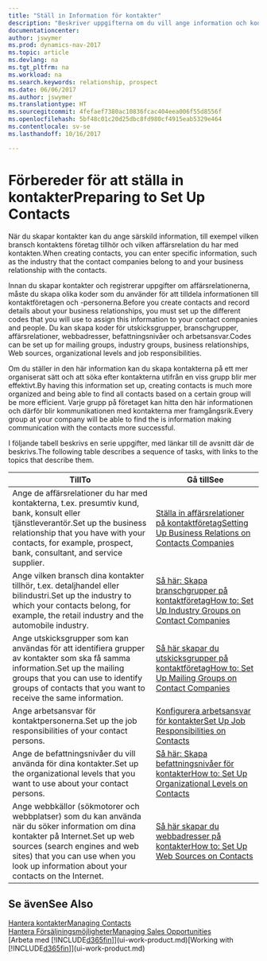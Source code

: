 ```yaml
---
title: "Ställ in Information för kontakter"
description: "Beskriver uppgifterna om du vill ange information och koder, till exempel om befintliga branschgrupper och affärsrelationer, innan du skapar kontakter."
documentationcenter: 
author: jswymer
ms.prod: dynamics-nav-2017
ms.topic: article
ms.devlang: na
ms.tgt_pltfrm: na
ms.workload: na
ms.search.keywords: relationship, prospect
ms.date: 06/06/2017
ms.author: jswymer
ms.translationtype: HT
ms.sourcegitcommit: 4fefaef7380ac10836fcac404eea006f55d8556f
ms.openlocfilehash: 5bf48c01c20d25dbc8fd980cf4915eab5329e464
ms.contentlocale: sv-se
ms.lasthandoff: 10/16/2017

---
```

# <a name="preparing-to-set-up-contacts"></a><span data-ttu-id="059de-103">Förbereder för att ställa in kontakter</span><span class="sxs-lookup"><span data-stu-id="059de-103">Preparing to Set Up Contacts</span></span>
<span data-ttu-id="059de-104">När du skapar kontakter kan du ange särskild information, till exempel vilken bransch kontaktens företag tillhör och vilken affärsrelation du har med kontakten.</span><span class="sxs-lookup"><span data-stu-id="059de-104">When creating contacts, you can enter specific information, such as the industry that the contact companies belong to and your business relationship with the contacts.</span></span>

<span data-ttu-id="059de-105">Innan du skapar kontakter och registrerar uppgifter om affärsrelationerna, måste du skapa olika koder som du använder för att tilldela informationen till kontaktföretagen och -personerna.</span><span class="sxs-lookup"><span data-stu-id="059de-105">Before you create contacts and record details about your business relationships, you must set up the different codes that you will use to assign this information to your contact companies and people.</span></span> <span data-ttu-id="059de-106">Du kan skapa koder för utskicksgrupper, branschgrupper, affärsrelationer, webbadresser, befattningsnivåer och arbetsansvar.</span><span class="sxs-lookup"><span data-stu-id="059de-106">Codes can be set up for mailing groups, industry groups, business relationships, Web sources, organizational levels and job responsibilities.</span></span>

<span data-ttu-id="059de-107">Om du ställer in den här information kan du skapa kontakterna på ett mer organiserat sätt och att söka efter kontakterna utifrån en viss grupp blir mer effektivt.</span><span class="sxs-lookup"><span data-stu-id="059de-107">By having this information set up, creating contacts is much more organized and being able to find all contacts based on a certain group will be more efficient.</span></span> <span data-ttu-id="059de-108">Varje grupp på företaget kan hitta den här informationen och därför blir kommunikationen med kontakterna mer framgångsrik.</span><span class="sxs-lookup"><span data-stu-id="059de-108">Every group at your company will be able to find the is information making communication with the contacts more successful.</span></span>

<span data-ttu-id="059de-109">I följande tabell beskrivs en serie uppgifter, med länkar till de avsnitt där de beskrivs.</span><span class="sxs-lookup"><span data-stu-id="059de-109">The following table describes a sequence of tasks, with links to the topics that describe them.</span></span> 

| <span data-ttu-id="059de-110">Till</span><span class="sxs-lookup"><span data-stu-id="059de-110">To</span></span> | <span data-ttu-id="059de-111">Gå till</span><span class="sxs-lookup"><span data-stu-id="059de-111">See</span></span> |
| --- | --- |
| <span data-ttu-id="059de-112">Ange de affärsrelationer du har med kontakterna, t.ex. presumtiv kund, bank, konsult eller tjänstleverantör.</span><span class="sxs-lookup"><span data-stu-id="059de-112">Set up the business relationship that you have with your contacts, for example, prospect, bank, consultant, and service supplier.</span></span> |[<span data-ttu-id="059de-113">Ställa in affärsrelationer på kontaktföretag</span><span class="sxs-lookup"><span data-stu-id="059de-113">Setting Up Business Relations on Contacts Companies</span></span>](marketing-business-relations.md) |
| <span data-ttu-id="059de-114">Ange vilken bransch dina kontakter tillhör, t.ex. detaljhandel eller bilindustri.</span><span class="sxs-lookup"><span data-stu-id="059de-114">Set up the industry to which your contacts belong, for example, the retail industry and the automobile industry.</span></span> |[<span data-ttu-id="059de-115">Så här: Skapa branschgrupper på kontaktföretag</span><span class="sxs-lookup"><span data-stu-id="059de-115">How to: Set Up Industry Groups on Contact Companies</span></span>](marketing-industry-groups.md) |
| <span data-ttu-id="059de-116">Ange utskicksgrupper som kan användas för att identifiera grupper av kontakter som ska få samma information.</span><span class="sxs-lookup"><span data-stu-id="059de-116">Set up the mailing groups that you can use to identify groups of contacts that you want to receive the same information.</span></span> |[<span data-ttu-id="059de-117">Så här skapar du utskicksgrupper på kontaktföretag</span><span class="sxs-lookup"><span data-stu-id="059de-117">How to: Set Up Mailing Groups on Contact Companies</span></span>](marketing-mailing-groups.md) |
| <span data-ttu-id="059de-118">Ange arbetsansvar för kontaktpersonerna.</span><span class="sxs-lookup"><span data-stu-id="059de-118">Set up the job responsibilities of your contact persons.</span></span> |[<span data-ttu-id="059de-119">Konfigurera arbetsansvar för kontakter</span><span class="sxs-lookup"><span data-stu-id="059de-119">Set Up Job Responsibilities on Contacts</span></span>](marketing-job-responsibilities.md) |
| <span data-ttu-id="059de-120">Ange de befattningsnivåer du vill använda för dina kontakter.</span><span class="sxs-lookup"><span data-stu-id="059de-120">Set up the organizational levels that you want to use about your contact persons.</span></span> |[<span data-ttu-id="059de-121">Så här: Skapa befattningsnivåer för kontakter</span><span class="sxs-lookup"><span data-stu-id="059de-121">How to: Set Up Organizational Levels on Contacts</span></span>](marketing-organizational-levels.md) |
| <span data-ttu-id="059de-122">Ange webbkällor (sökmotorer och webbplatser) som du kan använda när du söker information om dina kontakter på Internet.</span><span class="sxs-lookup"><span data-stu-id="059de-122">Set up web sources (search engines and web sites) that you can use when you look up information about your contacts on the Internet.</span></span> |[<span data-ttu-id="059de-123">Så här skapar du webbadresser på kontakter</span><span class="sxs-lookup"><span data-stu-id="059de-123">How to: Set Up Web Sources on Contacts</span></span>](marketing-web-sources.md) |

## <a name="see-also"></a><span data-ttu-id="059de-124">Se även</span><span class="sxs-lookup"><span data-stu-id="059de-124">See Also</span></span>
[<span data-ttu-id="059de-125">Hantera kontakter</span><span class="sxs-lookup"><span data-stu-id="059de-125">Managing Contacts</span></span>](marketing-contacts.md)  
[<span data-ttu-id="059de-126">Hantera Försäljningsmöjligheter</span><span class="sxs-lookup"><span data-stu-id="059de-126">Managing Sales Opportunities</span></span>](marketing-manage-sales-opportunities.md)  
<span data-ttu-id="059de-127">[Arbeta med [!INCLUDE[d365fin](includes/d365fin_md.md)]](ui-work-product.md)</span><span class="sxs-lookup"><span data-stu-id="059de-127">[Working with [!INCLUDE[d365fin](includes/d365fin_md.md)]](ui-work-product.md)</span></span>

